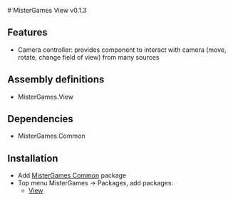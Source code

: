 ﻿﻿# MisterGames View v0.1.3

## Features
- Camera controller: provides component to interact with camera (move, rotate, change field of view) from many sources

## Assembly definitions
- MisterGames.View

## Dependencies
- MisterGames.Common

## Installation
- Add [MisterGames Common](https://gitlab.com/theverymistergames/common) package
- Top menu MisterGames -> Packages, add packages: 
  - [View](https://gitlab.com/theverymistergames/view/)